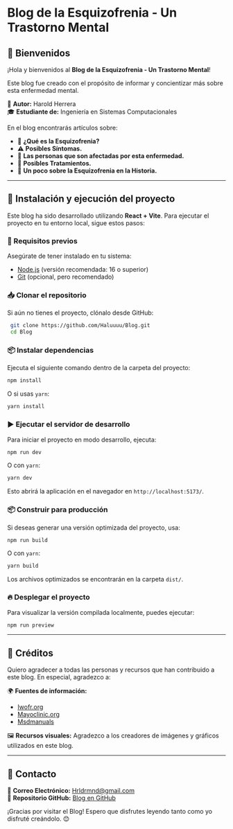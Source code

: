 # Blog de la Esquizofrenia - Un Trastorno Mental

## 📢 Bienvenidos

¡Hola y bienvenidos al **Blog de la Esquizofrenia - Un Trastorno Mental**! 

Este blog fue creado con el propósito de informar y concientizar más sobre esta enfermedad mental.

👤 **Autor:** Harold Herrera  
🎓 **Estudiante de:** Ingeniería en Sistemas Computacionales  

En el blog encontrarás artículos sobre:

- 🧠 **¿Qué es la Esquizofrenia?**
- ⚠️ **Posibles Síntomas.**
- 👥 **Las personas que son afectadas por esta enfermedad.**
- 💊 **Posibles Tratamientos.**
- 📜 **Un poco sobre la Esquizofrenia en la Historia.**

---

## 🚀 Instalación y ejecución del proyecto

Este blog ha sido desarrollado utilizando **React + Vite**. Para ejecutar el proyecto en tu entorno local, sigue estos pasos:

### 📌 Requisitos previos

Asegúrate de tener instalado en tu sistema:

- [Node.js](https://nodejs.org/) (versión recomendada: 16 o superior)
- [Git](https://git-scm.com/) (opcional, pero recomendado)

### 📥 Clonar el repositorio

Si aún no tienes el proyecto, clónalo desde GitHub:

```sh
 git clone https://github.com/Haluuuu/Blog.git
 cd Blog
```

### 📦 Instalar dependencias

Ejecuta el siguiente comando dentro de la carpeta del proyecto:

```sh
npm install
```

O si usas `yarn`:

```sh
yarn install
```

### ▶️ Ejecutar el servidor de desarrollo

Para iniciar el proyecto en modo desarrollo, ejecuta:

```sh
npm run dev
```

O con `yarn`:

```sh
yarn dev
```

Esto abrirá la aplicación en el navegador en `http://localhost:5173/`.

### 📦 Construir para producción

Si deseas generar una versión optimizada del proyecto, usa:

```sh
npm run build
```

O con `yarn`:

```sh
yarn build
```

Los archivos optimizados se encontrarán en la carpeta `dist/`.

### 🔥 Desplegar el proyecto

Para visualizar la versión compilada localmente, puedes ejecutar:

```sh
npm run preview
```

---

## 🙌 Créditos

Quiero agradecer a todas las personas y recursos que han contribuido a este blog. En especial, agradezco a:

🌍 **Fuentes de información:**
- [Iwofr.org](https://www.iwofr.org/)
- [Mayoclinic.org](https://www.mayoclinic.org/)
- [Msdmanuals](https://www.msdmanuals.com/)

🖼️ **Recursos visuales:** Agradezco a los creadores de imágenes y gráficos utilizados en este blog.

---

## 📩 Contacto

📧 **Correo Electrónico:** Hrldrmnd@gmail.com  
📂 **Repositorio GitHub:** [Blog en GitHub](https://github.com/Haluuuu/Blog.git)

¡Gracias por visitar el Blog! Espero que disfrutes leyendo tanto como yo disfruté creándolo. 😊

